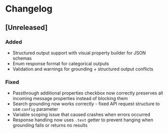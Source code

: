 # Changelog

## [Unreleased]

### Added
- Structured output support with visual property builder for JSON schemas
- Enum response format for categorical outputs
- Validation and warnings for grounding + structured output conflicts

### Fixed
- Passthrough additional properties checkbox now correctly preserves all incoming message properties instead of blocking them
- Search grounding now works correctly - fixed API request structure to use `config` parameter
- Variable scoping issue that caused crashes when errors occurred
- Response handling now uses `.text` getter to prevent hanging when grounding fails or returns no results

